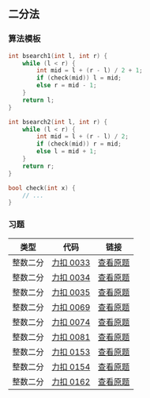 ## 二分法

### 算法模板

```cpp
int bsearch1(int l, int r) {
    while (l < r) {
        int mid = l + (r - l) / 2 + 1;
        if (check(mid)) l = mid;
        else r = mid - 1;
    }
    return l;
}

int bsearch2(int l, int r) {
    while (l < r) {
        int mid = l + (r - l) / 2;
        if (check(mid)) r = mid;
        else l = mid + 1;
    }
    return r;
}

bool check(int x) {
    // ...
}
```

### 习题

| 类型 | 代码 | 链接 |
| --- | --- | --- |
| 整数二分 | [力扣 0033](./力扣%200033.cpp) | [查看原题](https://leetcode.cn/problems/search-in-rotated-sorted-array/) |
| 整数二分 | [力扣 0034](./力扣%200034.cpp) | [查看原题](https://leetcode.cn/problems/find-first-and-last-position-of-element-in-sorted-array/) |
| 整数二分 | [力扣 0035](./力扣%200035.cpp) | [查看原题](https://leetcode.cn/problems/search-insert-position/) |
| 整数二分 | [力扣 0069](./力扣%200069.cpp) | [查看原题](https://leetcode.cn/problems/sqrtx/) |
| 整数二分 | [力扣 0074](./力扣%200074.cpp) | [查看原题](https://leetcode.cn/problems/search-a-2d-matrix/) |
| 整数二分 | [力扣 0081](./力扣%200081.cpp) | [查看原题](https://leetcode.cn/problems/search-in-rotated-sorted-array-ii/) |
| 整数二分 | [力扣 0153](./力扣%200153.cpp) | [查看原题](https://leetcode.cn/problems/find-minimum-in-rotated-sorted-array/) |
| 整数二分 | [力扣 0154](./力扣%200154.cpp) | [查看原题](https://leetcode.cn/problems/find-minimum-in-rotated-sorted-array-ii/) |
| 整数二分 | [力扣 0162](./力扣%200162.cpp) | [查看原题](https://leetcode.cn/problems/find-peak-element/) |
